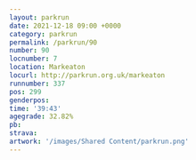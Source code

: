 ```yaml
---
layout: parkrun
date: 2021-12-18 09:00 +0000
category: parkrun
permalink: /parkrun/90
number: 90
locnumber: 7
location: Markeaton
locurl: http://parkrun.org.uk/markeaton
runnumber: 337
pos: 299
genderpos: 
time: '39:43'
agegrade: 32.82%
pb: 
strava: 
artwork: '/images/Shared Content/parkrun.png'
---
```

